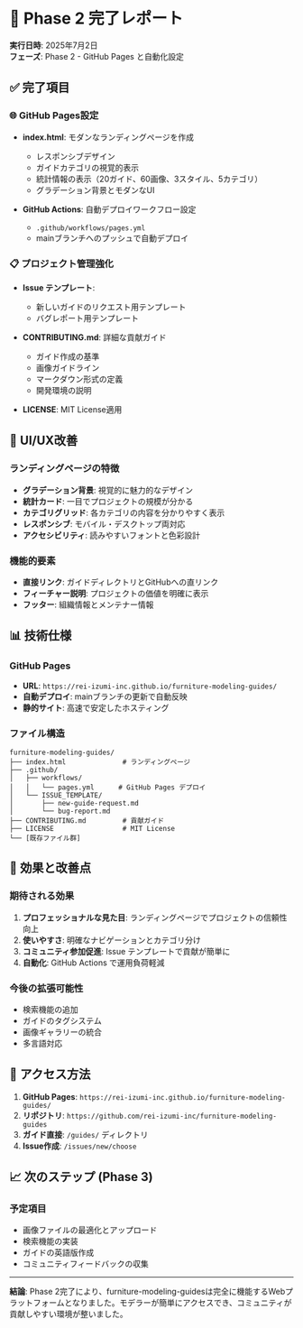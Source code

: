 # 🎉 Phase 2 完了レポート

**実行日時**: 2025年7月2日  
**フェーズ**: Phase 2 - GitHub Pages と自動化設定

## ✅ 完了項目

### 🌐 GitHub Pages設定
- **index.html**: モダンなランディングページを作成
  - レスポンシブデザイン
  - ガイドカテゴリの視覚的表示
  - 統計情報の表示（20ガイド、60画像、3スタイル、5カテゴリ）
  - グラデーション背景とモダンなUI
  
- **GitHub Actions**: 自動デプロイワークフロー設定
  - `.github/workflows/pages.yml`
  - mainブランチへのプッシュで自動デプロイ

### 📋 プロジェクト管理強化
- **Issue テンプレート**:
  - 新しいガイドのリクエスト用テンプレート
  - バグレポート用テンプレート
  
- **CONTRIBUTING.md**: 詳細な貢献ガイド
  - ガイド作成の基準
  - 画像ガイドライン
  - マークダウン形式の定義
  - 開発環境の説明

- **LICENSE**: MIT License適用

## 🎨 UI/UX改善

### ランディングページの特徴
- **グラデーション背景**: 視覚的に魅力的なデザイン
- **統計カード**: 一目でプロジェクトの規模が分かる
- **カテゴリグリッド**: 各カテゴリの内容を分かりやすく表示
- **レスポンシブ**: モバイル・デスクトップ両対応
- **アクセシビリティ**: 読みやすいフォントと色彩設計

### 機能的要素
- **直接リンク**: ガイドディレクトリとGitHubへの直リンク
- **フィーチャー説明**: プロジェクトの価値を明確に表示
- **フッター**: 組織情報とメンテナー情報

## 📊 技術仕様

### GitHub Pages
- **URL**: `https://rei-izumi-inc.github.io/furniture-modeling-guides/`
- **自動デプロイ**: mainブランチの更新で自動反映
- **静的サイト**: 高速で安定したホスティング

### ファイル構造
```
furniture-modeling-guides/
├── index.html              # ランディングページ
├── .github/
│   ├── workflows/
│   │   └── pages.yml      # GitHub Pages デプロイ
│   └── ISSUE_TEMPLATE/
│       ├── new-guide-request.md
│       └── bug-report.md
├── CONTRIBUTING.md         # 貢献ガイド
├── LICENSE                 # MIT License
└── [既存ファイル群]
```

## 🚀 効果と改善点

### 期待される効果
1. **プロフェッショナルな見た目**: ランディングページでプロジェクトの信頼性向上
2. **使いやすさ**: 明確なナビゲーションとカテゴリ分け
3. **コミュニティ参加促進**: Issue テンプレートで貢献が簡単に
4. **自動化**: GitHub Actions で運用負荷軽減

### 今後の拡張可能性
- 検索機能の追加
- ガイドのタグシステム
- 画像ギャラリーの統合
- 多言語対応

## 🔗 アクセス方法

1. **GitHub Pages**: `https://rei-izumi-inc.github.io/furniture-modeling-guides/`
2. **リポジトリ**: `https://github.com/rei-izumi-inc/furniture-modeling-guides`
3. **ガイド直接**: `/guides/` ディレクトリ
4. **Issue作成**: `/issues/new/choose`

## 📈 次のステップ (Phase 3)

### 予定項目
- 画像ファイルの最適化とアップロード
- 検索機能の実装
- ガイドの英語版作成
- コミュニティフィードバックの収集

---

**結論**: Phase 2完了により、furniture-modeling-guidesは完全に機能するWebプラットフォームとなりました。モデラーが簡単にアクセスでき、コミュニティが貢献しやすい環境が整いました。
